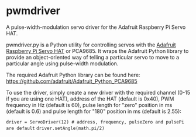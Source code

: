 # pwmdriver
A pulse-width-modulation servo driver for the Adafruit Raspberry Pi Servo HAT.

pwmdriver.py is a Python utility for controlling servos with the [Adafruit Raspberry Pi Servo HAT](https://learn.adafruit.com/adafruit-16-channel-pwm-servo-hat-for-raspberry-pi/overview)
or PCA9685. It wraps the Adafruit Python library to provide an object-oriented way of telling a particular servo to move to a particular angle
using pulse-width modulation.

The required Adafruit Python library can be found here: https://github.com/adafruit/Adafruit_Python_PCA9685

To use the driver, simply create a new driver with the required channel (0-15 if you are using one HAT), address of the HAT (default is 0x40),
PWM frequency in Hz (default is 60), pulse length for "zero" position in ms (default is 0.6) and pulse length for "180" position in ms (default is 2.55):

`driver = ServoDriver(12) # address, frequency, pulseZero and pulsePi are default`
`driver.setAngle(math.pi/2)`
